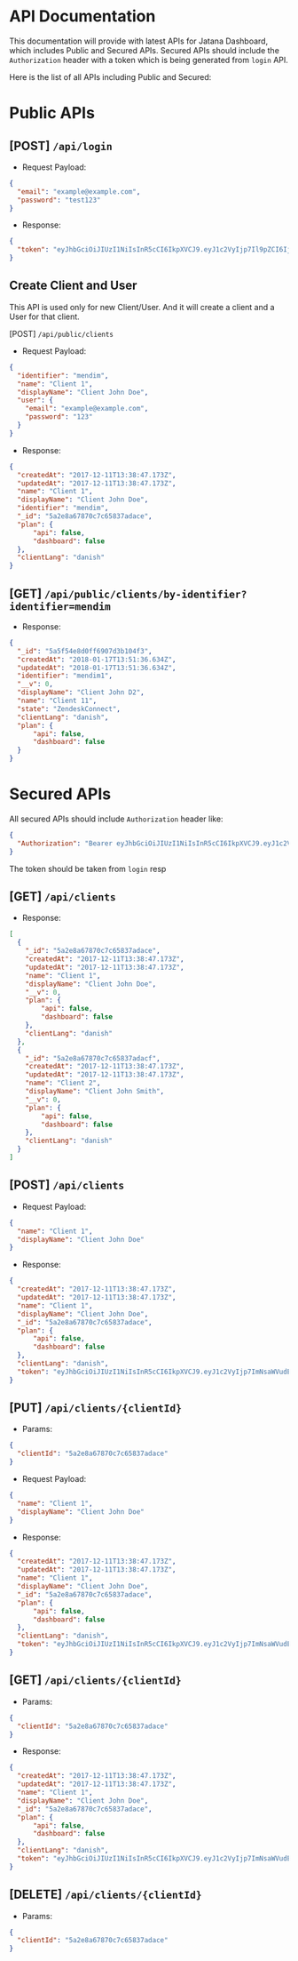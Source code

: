 # API Documentation

This documentation will provide with latest APIs for Jatana Dashboard, which includes Public and Secured APIs. Secured APIs should include the `Authorization` header with a token which is being generated from `login` API.

Here is the list of all APIs including Public and Secured:

# Public APIs
## [POST] `/api/login`

- Request Payload:
```json
{
  "email": "example@example.com",
  "password": "test123"
}

```
- Response:
```json
{
  "token": "eyJhbGciOiJIUzI1NiIsInR5cCI6IkpXVCJ9.eyJ1c2VyIjp7Il9pZCI6IjVhMjI5MzkzOWZlY2MxMzFlZmJkYTM5OSIsImNyZWF0ZWRBdCI6IjIwMTctMTItMDJUMTE6NTA6NDMuNDA1WiIsInVwZGF0ZWRBdCI6IjIwMTctMTItMDJUMTE6NTA6NDMuNDA1WiIsInVzZXJuYW1lIjoibWVuZGltIiwiZW1haWwiOiJtZW5kaW1AamF0YW5hLmFpIiwiX192IjowLCJyb2xlIjoiU3VwZXJBZG1pbiJ9LCJpYXQiOjE1MTI3NDI1NTF9.45JdlcctvkUDJ6n1G-_rlKL0FPV8t9w5SpWmjo_RXoY"
}
```

## Create Client and User
This API is used only for new Client/User. And it will create a client and a User for that client.

[POST] `/api/public/clients`

- Request Payload:
```json
{
  "identifier": "mendim",
  "name": "Client 1",
  "displayName": "Client John Doe",
  "user": {
    "email": "example@example.com",
    "password": "123"
  }
}
```

- Response:
```json
{
  "createdAt": "2017-12-11T13:38:47.173Z",
  "updatedAt": "2017-12-11T13:38:47.173Z",
  "name": "Client 1",
  "displayName": "Client John Doe",
  "identifier": "mendim",
  "_id": "5a2e8a67870c7c65837adace",
  "plan": {
      "api": false,
      "dashboard": false
  },
  "clientLang": "danish"
}
```

## [GET] `/api/public/clients/by-identifier?identifier=mendim`

- Response:
```json
{
  "_id": "5a5f54e8d0ff6907d3b104f3",
  "createdAt": "2018-01-17T13:51:36.634Z",
  "updatedAt": "2018-01-17T13:51:36.634Z",
  "identifier": "mendim1",
  "__v": 0,
  "displayName": "Client John D2",
  "name": "Client 11",
  "state": "ZendeskConnect",
  "clientLang": "danish",
  "plan": {
      "api": false,
      "dashboard": false
  }
}
```

# Secured APIs
All secured APIs should include `Authorization` header like:

```json
{
  "Authorization": "Bearer eyJhbGciOiJIUzI1NiIsInR5cCI6IkpXVCJ9.eyJ1c2VyIjp7Il9pZCI6IjVhMjI5MzkzOWZlY2MxMzFlZmJkYTM5OSIsImNyZWF0ZWRBdCI6IjIwMTctMTItMDJUMTE6NTA6NDMuNDA1WiIsInVwZGF0ZWRBdCI6IjIwMTctMTItMDJUMTE6NTA6NDMuNDA1WiIsInVzZXJuYW1lIjoibWVuZGltIiwiZW1haWwiOiJtZW5kaW1AamF0YW5hLmFpIiwiX192IjowLCJyb2xlIjoiU3VwZXJBZG1pbiJ9LCJpYXQiOjE1MTI3NDI1NTF9.45JdlcctvkUDJ6n1G-_rlKL0FPV8t9w5SpWmjo_RXoY"
}
```

The token should be taken from `login` resp

## [GET] `/api/clients`

- Response:

```json
[
  {
    "_id": "5a2e8a67870c7c65837adace",
    "createdAt": "2017-12-11T13:38:47.173Z",
    "updatedAt": "2017-12-11T13:38:47.173Z",
    "name": "Client 1",
    "displayName": "Client John Doe",
    "__v": 0,
    "plan": {
        "api": false,
        "dashboard": false
    },
    "clientLang": "danish"
  },
  {
    "_id": "5a2e8a67870c7c65837adacf",
    "createdAt": "2017-12-11T13:38:47.173Z",
    "updatedAt": "2017-12-11T13:38:47.173Z",
    "name": "Client 2",
    "displayName": "Client John Smith",
    "__v": 0,
    "plan": {
        "api": false,
        "dashboard": false
    },
    "clientLang": "danish"
  }
]
```

## [POST] `/api/clients`

- Request Payload:
```json
{
  "name": "Client 1",
  "displayName": "Client John Doe"
}
```
- Response:
```json
{
  "createdAt": "2017-12-11T13:38:47.173Z",
  "updatedAt": "2017-12-11T13:38:47.173Z",
  "name": "Client 1",
  "displayName": "Client John Doe",
  "_id": "5a2e8a67870c7c65837adace",
  "plan": {
      "api": false,
      "dashboard": false
  },
  "clientLang": "danish",
  "token": "eyJhbGciOiJIUzI1NiIsInR5cCI6IkpXVCJ9.eyJ1c2VyIjp7ImNsaWVudElkIjoiNWEyZThhNjc4NzBjN2M2NTgzN2FkYWNlIn0sImNsaWVudE5hbWUiOiJNZW5kaW0gTWVzdGFuaSIsImlhdCI6MTUxMjk5OTUyN30.KFyb6w0IGqa8Hv1Fg-rOJbN5o1ijTZ5NyaRv3Zl89Qo"
}
```

## [PUT] `/api/clients/{clientId}`

- Params:
```json
{
  "clientId": "5a2e8a67870c7c65837adace"
}
```

- Request Payload:
```json
{
  "name": "Client 1",
  "displayName": "Client John Doe"
}
```
- Response:
```json
{
  "createdAt": "2017-12-11T13:38:47.173Z",
  "updatedAt": "2017-12-11T13:38:47.173Z",
  "name": "Client 1",
  "displayName": "Client John Doe",
  "_id": "5a2e8a67870c7c65837adace",
  "plan": {
      "api": false,
      "dashboard": false
  },
  "clientLang": "danish",
  "token": "eyJhbGciOiJIUzI1NiIsInR5cCI6IkpXVCJ9.eyJ1c2VyIjp7ImNsaWVudElkIjoiNWEyZThhNjc4NzBjN2M2NTgzN2FkYWNlIn0sImNsaWVudE5hbWUiOiJNZW5kaW0gTWVzdGFuaSIsImlhdCI6MTUxMjk5OTUyN30.KFyb6w0IGqa8Hv1Fg-rOJbN5o1ijTZ5NyaRv3Zl89Qo"
}
```

## [GET] `/api/clients/{clientId}`

- Params:
```json
{
  "clientId": "5a2e8a67870c7c65837adace"
}
```

- Response:
```json
{
  "createdAt": "2017-12-11T13:38:47.173Z",
  "updatedAt": "2017-12-11T13:38:47.173Z",
  "name": "Client 1",
  "displayName": "Client John Doe",
  "_id": "5a2e8a67870c7c65837adace",
  "plan": {
      "api": false,
      "dashboard": false
  },
  "clientLang": "danish",
  "token": "eyJhbGciOiJIUzI1NiIsInR5cCI6IkpXVCJ9.eyJ1c2VyIjp7ImNsaWVudElkIjoiNWEyZThhNjc4NzBjN2M2NTgzN2FkYWNlIn0sImNsaWVudE5hbWUiOiJNZW5kaW0gTWVzdGFuaSIsImlhdCI6MTUxMjk5OTUyN30.KFyb6w0IGqa8Hv1Fg-rOJbN5o1ijTZ5NyaRv3Zl89Qo"
}
```

## [DELETE] `/api/clients/{clientId}`

- Params:
```json
{
  "clientId": "5a2e8a67870c7c65837adace"
}
```
